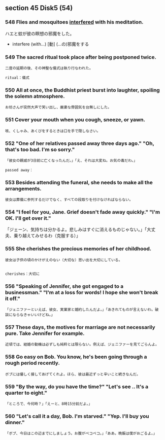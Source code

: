 ## section 45 Disk5 (54) 

###  548 Flies and mosquitoes [interfered](/words/interfere.md) with his meditation. 
ハエと蚊が彼の瞑想の邪魔をした。
* interfere (with...) [動] (...の)邪魔をする

###  549 The sacred ritual took place after being postponed twice. 
```
二度の延期の後、その神聖な儀式は執り行なわれた。

ritual：儀式
```

###  550 All at once, the Buddhist priest burst into laughter, spoiling the solemn atmosphere. 
```
お坊さんが突然大声で笑い出し、厳粛な雰囲気を台無しにした。
```


###  551 Cover your mouth when you cough, sneeze, or yawn. 
```
咳、くしゃみ、あくびをするときは口を手で隠しなさい。
```

###  552 "One of her relatives passed away three days ago." "Oh, that's too bad. I'm so sorry." 
```
「彼女の親戚が3日前に亡くなったんだ。」「え、それは大変ね。お気の毒だわ。」

passed away：
```

###  553 Besides attending the funeral, she needs to make all the arrangements. 
```
彼女は葬儀に参列するだけでなく、すべての段取りを付けなければならない。
```

###  554 "I feel for you, Jane. Grief doesn't fade away quickly." "I'm OK. I'll get over it." 
「ジェーン、気持ちは分かるよ。悲しみはすぐに消えるものじゃない。」「大丈夫、乗り越えてみせるわ（克服する）」

###  555 She cherishes the precious memories of her childhood. 
```
彼女は子供の頃のかけがえのない（大切な）思い出を大切にしている。


cherishes：大切に
```

###  556 "Speaking of Jennifer, she got engaged to a businessman." "I'm at a loss for words! I hope she won't break it off." 
```
「ジェニファーといえば、彼女、実業家と婚約したんだよ。」「あきれてものが言えないわ。破談にならなきゃいいけどね。」
```

###  557 These days, the motives for marriage are not necessarily pure. Take Jennifer for example. 
```
近頃では、結婚の動機は必ずしも純粋とは限らない。例えば、ジェニファーを見てごらんよ。
```

###  558 Go easy on Bob. You know, he's been going through a rough period recently. 
```
ボブには優しく接してあげてくれよ。ほら、彼は最近ずっと辛いこと続きなんだ。
```

###  559 "By the way, do you have the time?" "Let's see .. It's a quarter to eight." 
```
「ところで、今何時？」「えーと、8時15分前だよ。」
```

###  560 "Let's call it a day, Bob. I'm starved." "Yep. I'll buy you dinner." 
```
「ボブ、今日はこの辺までにしましょう。お腹がペコペコ。」「ああ。晩飯は僕がおごるよ。」
```

